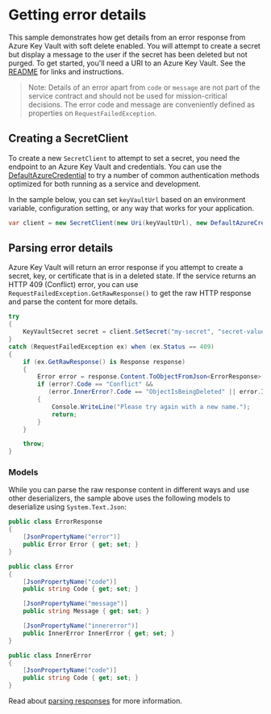 # Getting error details

This sample demonstrates how get details from an error response from Azure Key Vault with soft delete enabled. You will attempt to create a secret but display a message to the user if the secret has been deleted but not purged.
To get started, you'll need a URI to an Azure Key Vault. See the [README](https://github.com/Azure/azure-sdk-for-net/blob/main/sdk/keyvault/Azure.Security.KeyVault.Secrets/README.md) for links and instructions.

> Note: Details of an error apart from `code` or `message` are not part of the service contract and should not be used for mission-critical decisions. The error code and message are conveniently defined as properties on `RequestFailedException`.

## Creating a SecretClient

To create a new `SecretClient` to attempt to set a secret, you need the endpoint to an Azure Key Vault and credentials.
You can use the [DefaultAzureCredential](https://github.com/Azure/azure-sdk-for-net/blob/main/sdk/identity/Azure.Identity/README.md) to try a number of common authentication methods optimized for both running as a service and development.

In the sample below, you can set `keyVaultUrl` based on an environment variable, configuration setting, or any way that works for your application.

```C# Snippet:SecretsSample1SecretClient
var client = new SecretClient(new Uri(keyVaultUrl), new DefaultAzureCredential());
```

## Parsing error details

Azure Key Vault will return an error response if you attempt to create a secret, key, or certificate that is in a deleted state.
If the service returns an HTTP 409 (Conflict) error, you can use `RequestFailedException.GetRawResponse()` to get the raw HTTP response and parse the content for more details.

```C# Snippet:SecretsSample4ErrorResponse
try
{
    KeyVaultSecret secret = client.SetSecret("my-secret", "secret-value");
}
catch (RequestFailedException ex) when (ex.Status == 409)
{
    if (ex.GetRawResponse() is Response response)
    {
        Error error = response.Content.ToObjectFromJson<ErrorResponse>()?.Error;
        if (error?.Code == "Conflict" &&
           (error.InnerError?.Code == "ObjectIsBeingDeleted" || error.InnerError?.Code == "ObjectIsDeletedButRecoverable"))
        {
            Console.WriteLine("Please try again with a new name.");
            return;
        }
    }

    throw;
}
```

### Models

While you can parse the raw response content in different ways and use other deserializers, the sample above uses the following models to deserialize using `System.Text.Json`:

```C# Snippet:SecretsSample4Models
public class ErrorResponse
{
    [JsonPropertyName("error")]
    public Error Error { get; set; }
}

public class Error
{
    [JsonPropertyName("code")]
    public string Code { get; set; }

    [JsonPropertyName("message")]
    public string Message { get; set; }

    [JsonPropertyName("innererror")]
    public InnerError InnerError { get; set; }
}

public class InnerError
{
    [JsonPropertyName("code")]
    public string Code { get; set; }
}
```

Read about [parsing responses](https://github.com/Azure/azure-sdk-for-net/blob/main/sdk/core/Azure.Core/samples/Response.md) for more information.
